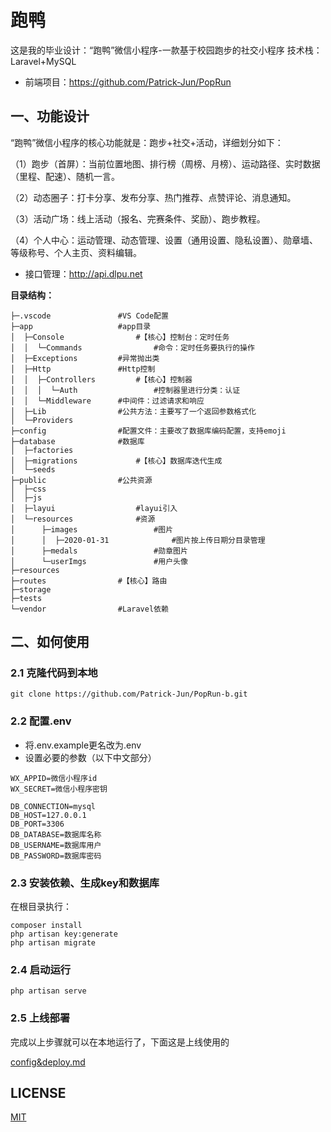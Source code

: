 # 跑鸭

这是我的毕业设计：“跑鸭”微信小程序-一款基于校园跑步的社交小程序
技术栈：Laravel+MySQL

- 前端项目：https://github.com/Patrick-Jun/PopRun

## 一、功能设计

“跑鸭”微信小程序的核心功能就是：跑步+社交+活动，详细划分如下：

（1）跑步（首屏）：当前位置地图、排行榜（周榜、月榜）、运动路径、实时数据（里程、配速）、随机一言。

（2）动态圈子：打卡分享、发布分享、热门推荐、点赞评论、消息通知。

（3）活动广场：线上活动（报名、完赛条件、奖励）、跑步教程。

（4）个人中心：运动管理、动态管理、设置（通用设置、隐私设置）、勋章墙、等级称号、个人主页、资料编辑。

- 接口管理：http://api.dlpu.net

**目录结构：**

``` shell
├─.vscode               #VS Code配置
├─app                   #app目录
│  ├─Console                #【核心】控制台：定时任务
│  │  └─Commands                #命令：定时任务要执行的操作
│  ├─Exceptions         #异常抛出类
│  ├─Http               #Http控制
│  │  ├─Controllers         #【核心】控制器
│  │  │  └─Auth                 #控制器里进行分类：认证
│  │  └─Middleware      #中间件：过滤请求和响应
│  ├─Lib                #公共方法：主要写了一个返回参数格式化
│  └─Providers			
├─config                #配置文件：主要改了数据库编码配置，支持emoji
├─database              #数据库
│  ├─factories
│  ├─migrations             #【核心】数据库迭代生成
│  └─seeds
├─public                #公共资源
│  ├─css
│  ├─js
│  ├─layui                  #layui引入
│  └─resources              #资源
│      ├─images                 #图片
│      │  ├─2020-01-31              #图片按上传日期分目录管理
│      ├─medals                 #勋章图片
│      └─userImgs               #用户头像
├─resources
├─routes                #【核心】路由
├─storage
├─tests
└─vendor                #Laravel依赖
```

## 二、如何使用

### 2.1 克隆代码到本地

``` shell
git clone https://github.com/Patrick-Jun/PopRun-b.git
```

### 2.2 配置.env

- 将.env.example更名改为.env
- 设置必要的参数（以下中文部分）

``` shell
WX_APPID=微信小程序id
WX_SECRET=微信小程序密钥

DB_CONNECTION=mysql
DB_HOST=127.0.0.1
DB_PORT=3306
DB_DATABASE=数据库名称
DB_USERNAME=数据库用户
DB_PASSWORD=数据库密码
```

### 2.3 安装依赖、生成key和数据库

在根目录执行：

``` shell
composer install
php artisan key:generate
php artisan migrate
```

### 2.4 启动运行

``` shell
php artisan serve
```

### 2.5 上线部署

完成以上步骤就可以在本地运行了，下面这是上线使用的

[config&deploy.md](./config&deploy.md)

## LICENSE

[MIT](LICENSE)